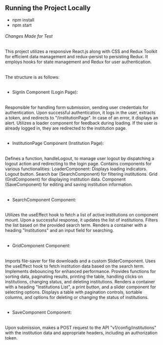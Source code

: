 ## Running the Project Locally
- npm install
- npm start

###### Changes Made for Test
######
This project utilizes a responsive React.js along with CSS and Redux Toolkit for efficient data management
and redux-persist to persisting Redux.
It employs hooks for state management and Redux for user authentication. 
######

The structure is as follows:

######
- SignIn Component (Login Page):
######
Responsible for handling form submission, sending user credentials for authentication.
Upon successful authentication, it logs in the user, extracts a token, and redirects to "/institutionPage".
In case of an error, it displays an alert.
Utilizes a loader component for feedback during loading.
If the user is already logged in, they are redirected to the institution page.

######
- InstitutionPage Component (Institution Page):
######
Defines a function, handleLogout, to manage user logout by dispatching a logout action and redirecting to the login page.
Contains components for various functionalities:
LoaderComponent: Displays loading indicators.
Logout button.
Search bar (SearchComponent) for filtering institutions.
Grid (GridComponent) for displaying institution data.
Component (SaveComponent) for editing and saving institution information.

######
- SearchComponent Component:
######
Utilizes the useEffect hook to fetch a list of active institutions on component mount.
Upon a successful response, it updates the list of institutions.
Filters the list based on the provided search term.
Renders a container with a heading "Institutions" and an input field for searching.

######
- GridComponent Component:
######
Imports file-saver for file downloads and a custom SliderComponent.
Uses the useEffect hook to fetch institution data based on the search term.
Implements debouncing for enhanced performance.
Provides functions for sorting data, paginating results, printing the table, handling clicks on institutions, changing status, and deleting institutions.
Renders a container with a heading "Institutions List", a print button, and a slider component for selecting options.
Displays a table with pagination controls, sortable columns, and options for deleting or changing the status of institutions.

######
- SaveComponent Component:
######
Upon submission, makes a POST request to the API "v1/config/institutions"
with the institution data and appropriate headers, 
including an authorization token.
